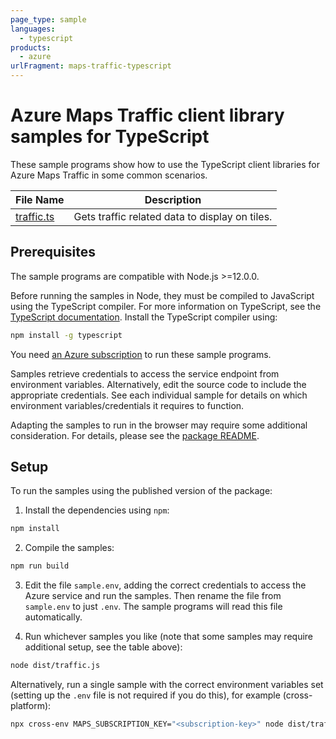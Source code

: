 ```yaml
---
page_type: sample
languages:
  - typescript
products:
  - azure
urlFragment: maps-traffic-typescript
---
```


# Azure Maps Traffic client library samples for TypeScript

These sample programs show how to use the TypeScript client libraries for Azure Maps Traffic in some common scenarios.

| **File Name**         | **Description**                                |
| --------------------- | ---------------------------------------------- |
| [traffic.ts][traffic] | Gets traffic related data to display on tiles. |

## Prerequisites

The sample programs are compatible with Node.js >=12.0.0.

Before running the samples in Node, they must be compiled to JavaScript using the TypeScript compiler. For more information on TypeScript, see the [TypeScript documentation][typescript]. Install the TypeScript compiler using:

```bash
npm install -g typescript
```

You need [an Azure subscription][freesub] to run these sample programs.

Samples retrieve credentials to access the service endpoint from environment variables. Alternatively, edit the source code to include the appropriate credentials. See each individual sample for details on which environment variables/credentials it requires to function.

Adapting the samples to run in the browser may require some additional consideration. For details, please see the [package README][package].

## Setup

To run the samples using the published version of the package:

1. Install the dependencies using `npm`:

```bash
npm install
```

2. Compile the samples:

```bash
npm run build
```

3. Edit the file `sample.env`, adding the correct credentials to access the Azure service and run the samples. Then rename the file from `sample.env` to just `.env`. The sample programs will read this file automatically.

4. Run whichever samples you like (note that some samples may require additional setup, see the table above):

```bash
node dist/traffic.js
```

Alternatively, run a single sample with the correct environment variables set (setting up the `.env` file is not required if you do this), for example (cross-platform):

```bash
npx cross-env MAPS_SUBSCRIPTION_KEY="<subscription-key>" node dist/traffic.js
```

[traffic]: https://github.com/Azure/azure-sdk-for-js/blob/master/sdk/maps/maps-traffic/samples/v1/typescript/src/traffic.ts
[freesub]: https://azure.microsoft.com/free/
[package]: https://github.com/Azure/azure-sdk-for-js/tree/master/sdk/maps/maps-traffic/README.md
[typescript]: https://www.typescriptlang.org/docs/home.html

